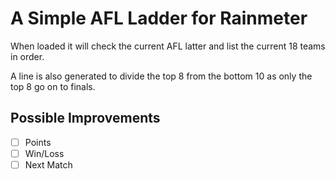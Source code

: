 # A Simple AFL Ladder for Rainmeter

When loaded it will check the current AFL latter and list the current 18 teams in order.

A line is also generated to divide the top 8 from the bottom 10 as only the top 8 go on to finals.

## Possible Improvements

- [ ] Points
- [ ] Win/Loss
- [ ] Next Match
